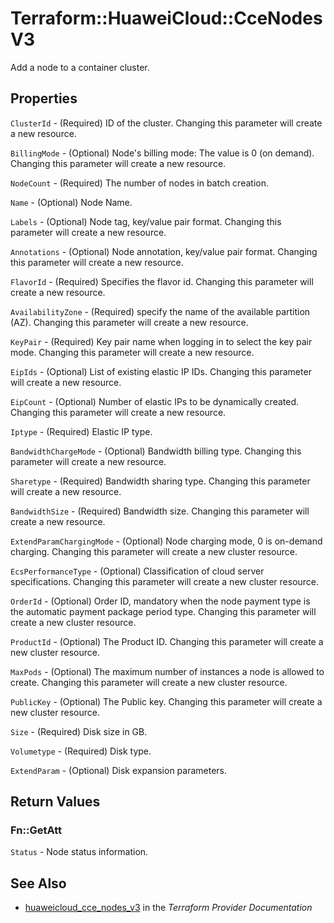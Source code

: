 # Terraform::HuaweiCloud::CceNodesV3

Add a node to a container cluster.

## Properties

`ClusterId` - (Required) ID of the cluster. Changing this parameter will create a new resource.

`BillingMode` - (Optional) Node's billing mode: The value is 0 (on demand). Changing this parameter will create a new resource.

`NodeCount` - (Required) The number of nodes in batch creation.

`Name` - (Optional) Node Name.

`Labels` - (Optional) Node tag, key/value pair format. Changing this parameter will create a new resource.

`Annotations` - (Optional) Node annotation, key/value pair format. Changing this parameter will create a new resource.

`FlavorId` - (Required) Specifies the flavor id. Changing this parameter will create a new resource.

`AvailabilityZone` - (Required) specify the name of the available partition (AZ). Changing this parameter will create a new resource.

`KeyPair` - (Required) Key pair name when logging in to select the key pair mode. Changing this parameter will create a new resource.

`EipIds` - (Optional) List of existing elastic IP IDs. Changing this parameter will create a new resource.

`EipCount` - (Optional) Number of elastic IPs to be dynamically created. Changing this parameter will create a new resource.

`Iptype` - (Required) Elastic IP type.

`BandwidthChargeMode` - (Optional) Bandwidth billing type. Changing this parameter will create a new resource.

`Sharetype` - (Required) Bandwidth sharing type. Changing this parameter will create a new resource.

`BandwidthSize` - (Required) Bandwidth size. Changing this parameter will create a new resource.

`ExtendParamChargingMode` - (Optional) Node charging mode, 0 is on-demand charging. Changing this parameter will create a new cluster resource.

`EcsPerformanceType` - (Optional) Classification of cloud server specifications. Changing this parameter will create a new cluster resource.

`OrderId` - (Optional) Order ID, mandatory when the node payment type is the automatic payment package period type. Changing this parameter will create a new cluster resource.

`ProductId` - (Optional) The Product ID. Changing this parameter will create a new cluster resource.

`MaxPods` - (Optional) The maximum number of instances a node is allowed to create. Changing this parameter will create a new cluster resource.

`PublicKey` - (Optional) The Public key. Changing this parameter will create a new cluster resource.

`Size` - (Required) Disk size in GB.

`Volumetype` - (Required) Disk type.

`ExtendParam` - (Optional) Disk expansion parameters.


## Return Values

### Fn::GetAtt

`Status` -  Node status information.

## See Also

* [huaweicloud_cce_nodes_v3](https://www.terraform.io/docs/providers/huaweicloud/r/cce_nodes_v3.html) in the _Terraform Provider Documentation_